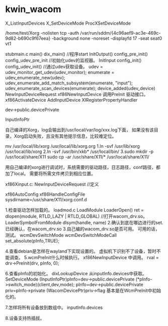 # kwin_wacom


X_ListInputDevices
X_SetDeviceMode
ProcXSetDeviceMode

/home/test/Xorg -nolisten tcp -auth /var/run/sddm/{4c96aef9-ac3e-469c-9d82-b690c9f67eea} -background none -noreset -displayfd 17 -seat seat0 vt1

stubmain.c
main()
  dix_main()      //程序start
    InitOutput()
      config_pre_init()
        config_udev_pre_init //初始化udev的监视器。
    InitInput
      config_init()
        config_udev_init()  //通过udev获取设备。
          udev = udev_monitor_get_udev(udev_monitor);
          enumerate = udev_enumerate_new(udev);
          udev_enumerate_add_match_subsystem(enumerate, "input");
          udev_enumerate_scan_devices(enumerate);
          device_added(udev_device)
            NewInputDeviceRequest
              xf86NewInputDevice
                调用PreInit 驱动接口。
                xf86ActivateDevice
                  AddInputDevice
                    XIRegisterPropertyHandler

dev->public.devicePrivate

InputInfoPtr

自己编译的Xorg，log会输出到/usr/local/var/log/xxx.log下面，
如果没有该目录，Xorg启动失败，且没有其他提示信息，比较难定位。

mv /usr/local/lib/xorg  /usr/local/lib/xorg.org
1.ln -svf  /usr/lib/xorg  /usr/local/lib/xorg
2.ln -svf /usr/bin/xkb* /usr/local/bin/
3.sudo mkdir -p /usr/local/share/X11
  sudo cp -ar /usr/share/X11/* /usr/local/share/X11/


用自己编译的xorg进行调试时，系统需要的驱动路径，日志路径，conf路径，都加了local。
需要将所需文件拷贝到相应位置。


xf86Xinput.c:
  NewInputDeviceRequest  //定义

xf86AutoConfig
xf86HandleConfigFile
sysdirname=/usr/share/X11/xorg.conf.d

1.检查驱动怎样加载的。
  loadmod.c
    LoadModule
      LoaderOpen()
        ret = dlopen(module, RTLD_LAZY | RTLD_GLOBAL) //打开wacom_drv.so。
      LoaderSymbolFromModule
        dlsym(handle, name)
2.确认到底在哪边进行的set.
   已经确认，在wacom_drv.so
3.自己编的wacom_drv.so是否可用。
  可用的话，测试。
    wcmDevSwitchMode
      wcmDevSwitchModeCall
        set_absolute(pInfo,TRUE);

4.查看debian是怎样在wayland下实现设置的。
  虚拟机下识别不了设备，暂时不能调查。
5.wcmPreInit什么时候执行。
  xf86NewInputDevice 中调用。
    rval = drv->PreInit(drv, pInfo, 0);

6.查看pInfo的初始化。
  dixLookupDevice
    从inputInfo.devices中获取。
  SetDeviceMode
    (InputInfoPtr)pInfo=dev->public.devicePrivate
    (*pInfo->switch_mode)(client,dev,mode);
      pInfo=dev->public.devicePrivate
        priv=pInfo->private
        (WacomDevicePtr)priv->flag
  基本是在WcmPreInit中初始化的。

7.怎样将所有设备放到数组中。
  inputInfo.devices

8.设备支持热插拔。
